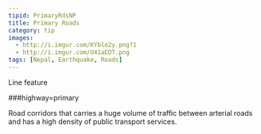 ```yaml
---
tipid: PrimaryRdsNP
title: Primary Roads
category: tip
images:
  - http://i.imgur.com/KYblo2y.png?1
  - http://i.imgur.com/U41aEDT.png
tags: [Nepal, Earthquake, Roads]
---
```

Line feature

###highway=primary

Road corridors that carries a huge volume of traffic between arterial roads and has a high density of public transport services.
